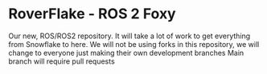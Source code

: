 # RoverFlake - ROS 2 Foxy
Our new, ROS/ROS2 repository. It will take a lot of work to get everything from Snowflake to here.
  We will not be using forks in this repository, we will change to everyone just making their own development branches
  Main branch will require pull requests
